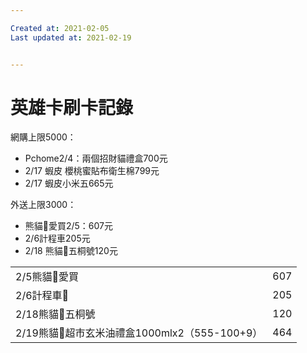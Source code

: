 ```yaml
---

Created at: 2021-02-05
Last updated at: 2021-02-19


---
```


# 英雄卡刷卡記錄


網購上限5000：

* Pchome2/4：兩個招財貓禮盒700元
* 2/17 蝦皮 櫻桃蜜貼布衛生棉799元
* 2/17 蝦皮小米五665元

外送上限3000：

* 熊貓🐼愛買2/5：607元
* 2/6計程車205元
* 2/18 熊貓🐼五桐號120元

|     |     |
| --- | --- |
| 2/5熊貓🐼愛買 | 607 |
| 2/6計程車🚕 | 205 |
| 2/18熊貓🐼五桐號 | 120 |
| 2/19熊貓🐼超市玄米油禮盒1000mlx2（555-100+9） | 464 |

